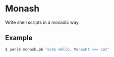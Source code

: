 # Monash

Write shell scripts in a monadic way.

## Example

```bash
$ perl6 monash.p6 "echo Hello, Monash! >>= cat"
```
